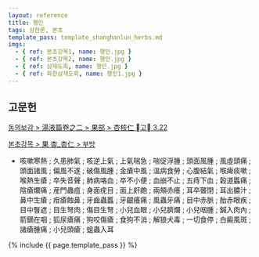 ```yaml
---
layout: reference
title: 행인
tags: 상한론, 본초
template_pass: template_shanghanlun_herbs.md
imgs:
  - { ref: 본초강목1, name: 행인.jpg }
  - { ref: 본초강목2, name: 행인.jpg }
  - { ref: 삼재도회, name: 행인.jpg }
  - { ref: 화한삼재도회, name: 행인1.jpg }
---
```



## 고문헌

[동의보감 > 湯液篇卷之二 > 果部 >  杏核仁 고 3.22](https://mediclassics.kr/books/8/volume/21/#content_736)

[본초강목 > 果	杏_杏仁 > 부방]()

* 咳嗽寒熱 ; 久患肺氣 ; 咳逆上氣 ; 上氣喘急 ; 喘促浮腫 ; 頭面風腫 ; 風虛頭痛 ; 頭面諸風 ; 偏風不遂 ; 破傷風腫 ; 金瘡中風 ; 溫病食勞 ; 心腹結氣 ; 喉痺痰嗽 ; 喉熱生瘡 ; 卒失音聲 ; 肺病咯血 ; 卒不小便 ; 血崩不止 ; 五痔下血 ; 榖道䘌痛 ; 陰瘡爛痛 ; 産門蟲疽 ; 身面疣目 ; 面上皯皰 ; 兩頰赤癢 ; 耳卒聾閉 ; 耳出膿汁 ; 鼻中生瘡 ; 疳瘡蝕鼻 ; 牙齒蟲䘌 ; 牙齦癢痛 ; 風蟲牙痛 ; 目中赤脈 ; 胎赤眼疾 ; 目中瞖遮 ; 目生弩肉 ; 傷目生弩 ; 小兒血眼 ; 小兒臍爛 ; 小兒咽腫 ; 鍼入肉內 ; 箭鏑在咽 ; 狐尿瘡痛 ; 狗咬傷瘡 ; 食狗不消 ; 解狼犬毒 ; 一切食停 ; 白癜風斑 ; 諸瘡腫痛 ; 小兒頭瘡 ; 蛆蟲入耳




{% include {{ page.template_pass }} %}
